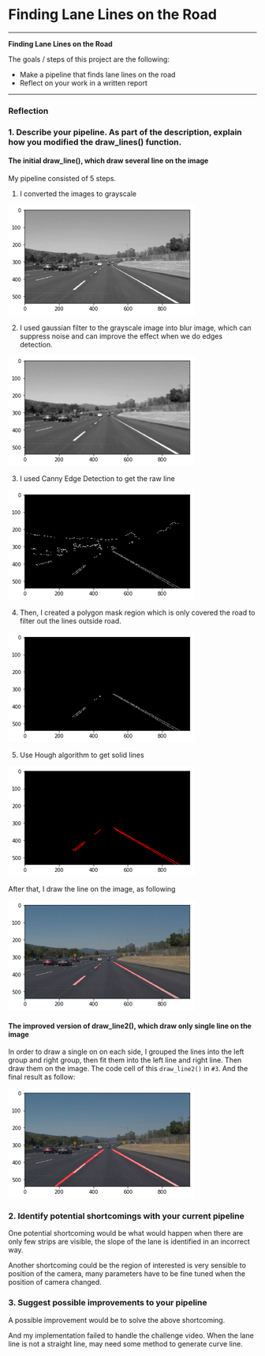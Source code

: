# **Finding Lane Lines on the Road**

---

**Finding Lane Lines on the Road**

The goals / steps of this project are the following:
* Make a pipeline that finds lane lines on the road
* Reflect on your work in a written report


[//]: # (Image References)

[image1]: ./test_images_output/grayscale.png "Grayscale"
[image2]: ./test_images_output/blur.png "Blur"
[image3]: ./test_images_output/canny.png "Canny"
[image4]: ./test_images_output/mask.png "Mask"
[image5]: ./test_images_output/hough.png "Hough"
[image6]: ./test_images_output/pipeline1.png "Pipeline1"
[image7]: ./test_images_output/pipeline2.png "Pipeline2"

---

### Reflection

### 1. Describe your pipeline. As part of the description, explain how you modified the draw_lines() function.

#### The initial draw_line(), which draw several line on the image

My pipeline consisted of 5 steps.

1) I converted the images to grayscale

![Grayscale][image1]

2) I used gaussian filter to the grayscale image into blur image, which can suppress noise and can improve the effect when we do edges detection.

![Blur][image2]


3) I used Canny Edge Detection to get the raw line

![Canny][image3]

4) Then, I created a polygon mask region which is only covered the road to filter out the lines outside road.

![Mask][image4]

5) Use Hough algorithm to get solid lines

![Hough][image5]

After that, I draw the line on the image, as following

![Pipeline1][image6]

#### The improved version of draw_line2(), which draw only single line on the image

In order to draw a single on on each side, I grouped the lines into the left group and right group, then fit them into the left line and right line. Then draw them on the image. The code cell of this `draw_line2()` in `#3`. And the final result as follow:

![Pipeline2][image7]


### 2. Identify potential shortcomings with your current pipeline


One potential shortcoming would be what would happen when there are only few strips are visible, the slope of the lane is identified in an incorrect way.

Another shortcoming could be the region of interested is very sensible to position of the camera, many parameters have to be fine tuned when the position of camera changed.


### 3. Suggest possible improvements to your pipeline

A possible improvement would be to solve the above shortcoming.

And my implementation failed to handle the challenge video. When the lane line is not a straight line, may need some method to generate curve line.
